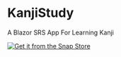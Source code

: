 # KanjiStudy
A Blazor SRS App For Learning Kanji


[![Get it from the Snap Store](https://snapcraft.io/static/images/badges/en/snap-store-black.svg)](https://snapcraft.io/kanjistudy)

